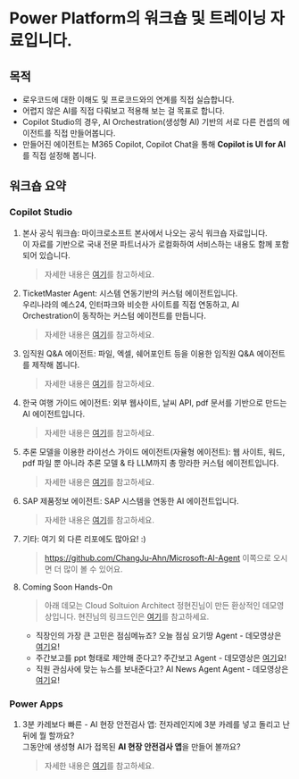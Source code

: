 # Power Platform의 워크숍 및 트레이닝 자료입니다. 

## 목적
- 로우코드에 대한 이해도 및 프로코드와의 연계를 직접 실습합니다.
- 어렵지 않은 AI를 직접 다뤄보고 적용해 보는 걸 목표로 합니다.
- Copilot Studio의 경우, AI Orchestration(생성형 AI) 기반의 서로 다른 컨셉의 에이전트를 직접 만들어봅니다.
- 만들어진 에이전트는 M365 Copilot, Copilot Chat을 통해 **Copilot is UI for AI** 를 직접 설정해 봅니다.  

## 워크숍 요약 

### Copilot Studio
1) 본사 공식 워크숍: 마이크로소프트 본사에서 나오는 공식 워크숍 자료입니다.     
이 자료를 기반으로 국내 전문 파트너사가 로컬화하여 서비스하는 내용도 함께 포함되어 있습니다.
    > 자세한 내용은 [여기](https://github.com/ChangJu-Ahn/Power-Platform-Hands-on/tree/main/Copilot%20Studio%20-%20%EB%B3%B8%EC%82%AC%20%EA%B3%B5%EC%8B%9D%20%EC%9B%8C%ED%81%AC%EC%88%8D)를 참고하세요.
2) TicketMaster Agent: 시스템 연동기반의 커스텀 에이전트입니다.    
우리나라의 예스24, 인터파크와 비슷한 사이트를 직접 연동하고, AI Orchestration이 동작하는 커스텀 에이전트를 만듭니다.    
    > 자세한 내용은 [여기](https://github.com/ChangJu-Ahn/Power-Platform-Hands-on/tree/main/Copilot%20Studio%20-%20TicketMaster%20Agent)를 참고하세요.
3) 임직원 Q&A  에이전트: 파일, 엑셀, 쉐어포인트 등을 이용한 임직원 Q&A 에이전트를 제작해 봅니다.
    > 자세한 내용은 [여기](https://github.com/ChangJu-Ahn/Power-Platform-Hands-on/tree/main/Copilot%20Studio%20-%20%EC%9E%84%EC%A7%81%EC%9B%90%20Q%26A%20Agent)를 참고하세요.
4) 한국 여행 가이드 에이전트: 외부 웹사이트, 날씨 API, pdf 문서를 기반으로 만드는 AI 에이전트입니다.
    > 자세한 내용은 [여기](https://github.com/ChangJu-Ahn/Microsoft-AI-Agent/blob/main/Copilot%20Studio%20AI%20Orchestration/README.md)를 참고하세요.
5) 추론 모델을 이용한 라이선스 가이드 에이전트(자율형 에이전트): 웹 사이트, 워드, pdf 파일 뿐 아니라 추론 모델 & 타 LLM까지 총 망라한 커스텀 에이전트입니다.
    > 자세한 내용은 [여기](https://github.com/ChangJu-Ahn/Microsoft-AI-Agent/blob/main/Autonomous%20Agent/README.md)를 참고하세요.
6) SAP 제품정보 에이전트: SAP 시스템을 연동한 AI 에이전트입니다.
    > 자세한 내용은 [여기](https://github.com/ChangJu-Ahn/Microsoft-AI-Agent/blob/main/CopilotStudio%2BSAP/README.md)를 참고하세요.
7) 기타: 여기 외 다른 리포에도 많아요! :)
    > https://github.com/ChangJu-Ahn/Microsoft-AI-Agent 이쪽으로 오시면 더 많이 볼 수 있어요. 
9) Coming Soon Hands-On
    > 아래 데모는 Cloud Soltuion Architect 정현진님이 만든 환상적인 데모영상입니다.
    > 현진님의 링크드인은 [여기](https://www.linkedin.com/in/jinjung1007)를 참고하세요.
    - 직장인의 가장 큰 고민은 점심메뉴죠? 오늘 점심 요기땅 Agent - 데모영상은 [여기](https://youtu.be/Oi1ExK6LFsw)요!
    - 주간보고를 ppt 형태로 제안해 준다고? 주간보고 Agent - 데모영상은 [여기](https://www.youtube.com/watch?v=WhJ5TASD5iQ)요!
    - 직원 관심사에 맞는 뉴스를 보내준다고? AI News Agent Agent - 데모영상은 [여기](https://youtu.be/T5AQsowb4nc)요!

### Power Apps
1) 3분 카레보다 빠른 - AI 현장 안전검사 앱: 전자레인지에 3분 카레를 넣고 돌리고 난 뒤에 뭘 할까요?    
   그동안에 생성형 AI가 접목된 **AI 현장 안전검사 앱**을 만들어 볼까요?   
   > 자세한 내용은 [여기](https://github.com/ChangJu-Ahn/Power-Platform-Hands-on/blob/main/Power%20Apps%20-%203%EB%B6%84%EC%B9%B4%EB%A0%88%EB%B3%B4%EB%8B%A4%20%EB%B9%A0%EB%A5%B8%20AI%20%ED%98%84%EC%9E%A5%20%EC%95%88%EC%A0%84%EA%B2%80%EC%82%AC%20%EC%95%B1/README.md)를 참고하세요.
